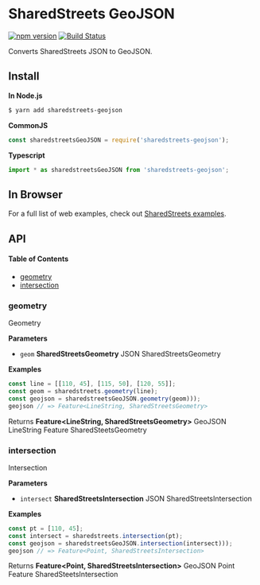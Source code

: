 # SharedStreets GeoJSON

[![npm version](https://badge.fury.io/js/sharedstreets-geojson.svg)](https://badge.fury.io/js/sharedstreets-geojson)
[![Build Status](https://travis-ci.org/sharedstreets/sharedstreets-geojson.svg?branch=master)](https://travis-ci.org/sharedstreets/sharedstreets-geojson)

Converts SharedStreets JSON to GeoJSON.

## Install

**In Node.js**

```bash
$ yarn add sharedstreets-geojson
```

**CommonJS**

```js
const sharedstreetsGeoJSON = require('sharedstreets-geojson');
```

**Typescript**

```js
import * as sharedstreetsGeoJSON from 'sharedstreets-geojson';
```

## In Browser

For a full list of web examples, check out [SharedStreets examples](https://github.com/sharedstreets/sharedstreets-examples).

## API

<!-- Generated by documentation.js. Update this documentation by updating the source code. -->

#### Table of Contents

-   [geometry](#geometry)
-   [intersection](#intersection)

### geometry

Geometry

**Parameters**

-   `geom` **SharedStreetsGeometry** JSON SharedStreetsGeometry

**Examples**

```javascript
const line = [[110, 45], [115, 50], [120, 55]];
const geom = sharedstreets.geometry(line);
const geojson = sharedstreetsGeoJSON.geometry(geom)));
geojson // => Feature<LineString, SharedStreetsGeometry>
```

Returns **Feature&lt;LineString, SharedStreetsGeometry>** GeoJSON LineString Feature SharedSteetsGeometry

### intersection

Intersection

**Parameters**

-   `intersect` **SharedStreetsIntersection** JSON SharedStreetsIntersection

**Examples**

```javascript
const pt = [110, 45];
const intersect = sharedstreets.intersection(pt);
const geojson = sharedstreetsGeoJSON.intersection(intersect)));
geojson // => Feature<Point, SharedStreetsIntersection>
```

Returns **Feature&lt;Point, SharedStreetsIntersection>** GeoJSON Point Feature SharedSteetsIntersection
